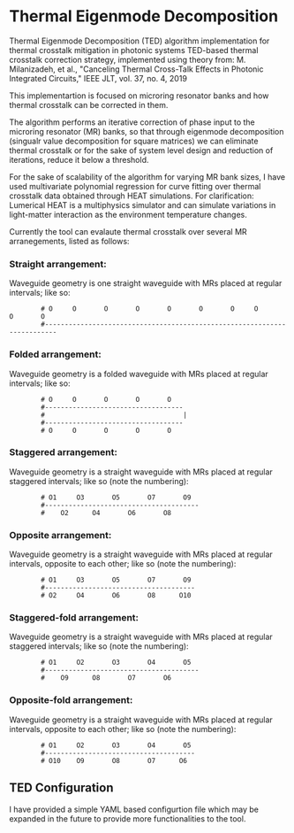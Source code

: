 # Thermal Eigenmode Decomposition
Thermal Eigenmode Decomposition (TED) algorithm implementation for thermal crosstalk mitigation in photonic systems
TED-based thermal crosstalk correction strategy, implemented using theory from: M. Milanizadeh, et al., "Canceling Thermal Cross-Talk Effects in Photonic Integrated Circuits," IEEE JLT, vol. 37, no. 4, 2019

This implementartion is focused on microring resonator banks and how thermal crosstalk can be corrected in them.

The algorithm performs an iterative correction of phase input to the microring resonator (MR) banks, so that through eigenmode decomposition (singualr value decomposition for square matrices) we can eliminate 
thermal crosstalk or for the sake of system level design and reduction of iterations, reduce it below a threshold.

For the sake of scalability of the algorithm for varying MR bank sizes, I have used multivariate polynomial regression for curve fitting over thermal crosstalk data obtained through HEAT simulations. 
For clarification: Lumerical HEAT is a multiphysics simulator and can simulate variations in light-matter interaction as the environment temperature changes.

Currently the tool can evalaute thermal crosstalk over several MR arranegements, listed as follows:
### Straight arrangement:
Waveguide geometry is one straight waveguide with MRs placed at regular intervals; like so:

            # O     O       O       O       O       O       O     O       O       O 
            #-------------------------------------------------------------------------
### Folded arrangement:            
Waveguide geometry is a folded waveguide with MRs placed at regular intervals; like so:

            # O     O       O       O       O
            #-----------------------------------
            #                                   |
            #-----------------------------------
            # O     O       O       O       O
### Staggered arrangement:
Waveguide geometry is a straight waveguide with MRs placed at regular staggered intervals; like so (note the numbering):

            # O1     O3       O5       O7       O9
            #---------------------------------------
            #    O2      O4       O6       O8      
            
### Opposite arrangement:
Waveguide geometry is a straight waveguide with MRs placed at regular intervals, opposite to each other; like so (note the numbering):

            # O1     O3       O5       O7       O9
            #--------------------------------------
            # O2     O4       O6       O8      O10
            
### Staggered-fold arrangement:
Waveguide geometry is a straight waveguide with MRs placed at regular staggered intervals; like so (note the numbering):

            # O1     O2       O3       O4       O5
            #---------------------------------------
            #    O9      O8       O7       O6        
            
### Opposite-fold arrangement:
Waveguide geometry is a straight waveguide with MRs placed at regular intervals, opposite to each other; like so (note the numbering):

            # O1     O2       O3       O4       O5
            #--------------------------------------
            # O10    O9       O8       O7      O6
 
 ## TED Configuration
I have provided a simple YAML based configurtion file which may be expanded in the future to provide more functionalities to the tool.
